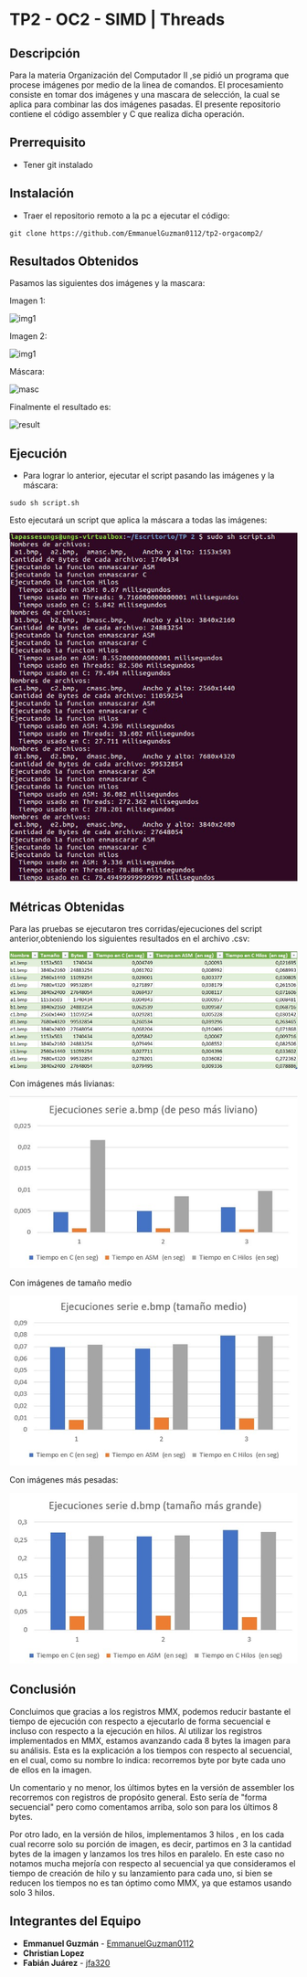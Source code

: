 # TP2 - OC2 - SIMD | Threads

## Descripción

Para la materia Organización del Computador II ,se pidió un programa que procese imágenes por medio de la linea de comandos. El procesamiento consiste en tomar dos imágenes y una mascara de selección, la cual se aplica para combinar las dos imágenes pasadas.
El presente repositorio contiene el código assembler y C que realiza dicha operación.


## Prerrequisito
* Tener git instalado

## Instalación

* Traer el repositorio remoto a la pc a ejecutar el código:

```
git clone https://github.com/EmmanuelGuzman0112/tp2-orgacomp2/
```

## Resultados Obtenidos

Pasamos las siguientes dos imágenes y la mascara:

Imagen 1:

![img1](e1.bmp)


Imagen 2:

![img1](e2.bmp)


Máscara:

![masc](emasc.bmp)


Finalmente el resultado es:

![result](Resultados/_salida_asm.bmp)

## Ejecución
* Para lograr lo anterior, ejecutar el script pasando las imágenes y la máscara:

```
sudo sh script.sh
```
Esto ejecutará un script que aplica la máscara a todas las imágenes:

![ejecucion](Resultados/Screen_ejecucion.jpg)

## Métricas Obtenidas

Para las pruebas se ejecutaron tres corridas/ejecuciones del script anterior,obteniendo los siguientes resultados en el archivo .csv:

![result](Resultados/Tabla.jpg)

Con imágenes más livianas:

![result](/Resultados/Grafico_serie_A.jpg)


Con imágenes de tamaño medio

![result](Resultados/Grafico_serie_E.jpg)

Con imágenes más pesadas:

![result](Resultados/Grafico_serie_D.jpg)

## Conclusión

Concluimos que gracias a los registros MMX, podemos reducir bastante el tiempo de ejecución con respecto a ejecutarlo de forma secuencial e incluso con respecto a la ejecución en hilos. Al utilizar los registros implementados en MMX, estamos avanzando cada 8 bytes la imagen para su análisis. Esta es la explicación a los tiempos con respecto al secuencial, en el cual, como su nombre lo indica: recorremos byte por byte cada uno de ellos en la imagen.

Un comentario y no menor, los últimos bytes en la versión de assembler los recorremos con registros de propósito general. Esto sería de "forma secuencial" pero como comentamos arriba, solo son para los últimos 8 bytes.

Por otro lado, en la versión de hilos, implementamos 3 hilos , en los cada cual recorre solo su porción de imagen, es decir, partimos en 3 la cantidad bytes de la imagen y lanzamos los tres hilos en paralelo. En este caso no notamos mucha mejoría con respecto al secuencial ya que consideramos el tiempo de creación de hilo y su lanzamiento para cada uno, si bien se reducen los tiempos no es tan óptimo como MMX, ya que estamos usando solo 3 hilos.

## Integrantes del Equipo

* **Emmanuel Guzmán** - [EmmanuelGuzman0112](https://github.com/EmmanuelGuzman0112)
* **Christian Lopez**
* **Fabián Juárez** - [jfa320](https://github.com/jfa320)

